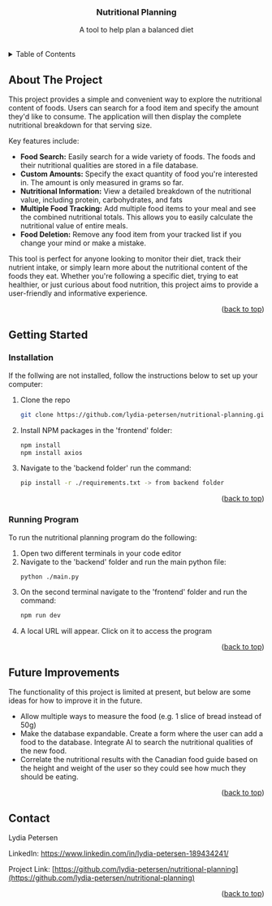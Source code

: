 <a id="readme-top"></a>

<div align="center">

  <h3 align="center">Nutritional Planning</h3>
  <p align="center">
    A tool to help plan a balanced diet
    <br />
    <br />
  </p>
</div>



<!-- TABLE OF CONTENTS -->
<details>
  <summary>Table of Contents</summary>
  <ol>
    <li>
      <a href="#about-the-project">About The Project</a>
    </li>
    <li>
      <a href="#getting-started">Getting Started</a>
      <ul>
        <li><a href="#prerequisites">Prerequisites</a></li>
        <li><a href="#installation">Installation</a></li>
      </ul>
    </li>
    <li><a href="#future-improvements">Future Improvements</a></li>
    <li><a href="#contact">Contact</a></li>
    <li><a href="#acknowledgments">Acknowledgments</a></li>
  </ol>
</details>



<!-- ABOUT THE PROJECT -->
## About The Project

This project provides a simple and convenient way to explore the nutritional content of foods.  Users can search for a food item and specify the amount they'd like to consume. The application will then display the complete nutritional breakdown for that serving size.

Key features include:

* **Food Search:** Easily search for a wide variety of foods. The foods and their nutritional qualities are stored in a file database.
* **Custom Amounts:** Specify the exact quantity of food you're interested in. The amount is only measured in grams so far.
* **Nutritional Information:**  View a detailed breakdown of the nutritional value, including protein, carbohydrates, and fats
* **Multiple Food Tracking:** Add multiple food items to your meal and see the combined nutritional totals.  This allows you to easily calculate the nutritional value of entire meals.
* **Food Deletion:** Remove any food item from your tracked list if you change your mind or make a mistake.

This tool is perfect for anyone looking to monitor their diet, track their nutrient intake, or simply learn more about the nutritional content of the foods they eat.  Whether you're following a specific diet, trying to eat healthier, or just curious about food nutrition, this project aims to provide a user-friendly and informative experience.

<p align="right">(<a href="#readme-top">back to top</a>)</p>



<!-- GETTING STARTED -->
## Getting Started

### Installation

If the follwing are not installed, follow the instructions below to set up your computer:

1. Clone the repo
   ```sh
   git clone https://github.com/lydia-petersen/nutritional-planning.git
   ```
2. Install NPM packages in the 'frontend' folder:
   ```sh
   npm install
   npm install axios
   ```
3. Navigate to the 'backend folder' run the command:
   ```sh
   pip install -r ./requirements.txt -> from backend folder
   ```

<p align="right">(<a href="#readme-top">back to top</a>)</p>


<!-- USAGE EXAMPLES -->
### Running Program

To run the nutritional planning program do the following:

1. Open two different terminals in your code editor
2. Navigate to the 'backend' folder and run the main python file:
   ```sh
   python ./main.py
   ```
3. On the second terminal navigate to the 'frontend' folder and run the command:
   ```sh
   npm run dev
   ```
4. A local URL will appear. Click on it to access the program

<p align="right">(<a href="#readme-top">back to top</a>)</p>



## Future Improvements

The functionality of this project is limited at present, but below are some ideas for how to improve it in the future.

* Allow multiple ways to measure the food (e.g. 1 slice of bread instead of 50g)
* Make the database expandable. Create a form where the user can add a food to the database. Integrate AI to search the nutritional qualities of the new food.
* Correlate the nutritional results with the Canadian food guide based on the height and weight of the user so they could see how much they should be eating.

<p align="right">(<a href="#readme-top">back to top</a>)</p>


<!-- CONTACT -->
## Contact

Lydia Petersen

LinkedIn: https://www.linkedin.com/in/lydia-petersen-189434241/

Project Link: [https://github.com/lydia-petersen/nutritional-planning](https://github.com/lydia-petersen/nutritional-planning)

<p align="right">(<a href="#readme-top">back to top</a>)</p>